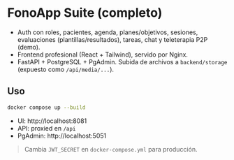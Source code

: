 # FonoApp Suite (completo)
- Auth con roles, pacientes, agenda, planes/objetivos, sesiones, evaluaciones (plantillas/resultados), tareas, chat y teleterapia P2P (demo).
- Frontend profesional (React + Tailwind), servido por Nginx.
- FastAPI + PostgreSQL + PgAdmin. Subida de archivos a `backend/storage` (expuesto como `/api/media/...`).

## Uso
```bash
docker compose up --build
```
- UI: http://localhost:8081
- API: proxied en `/api`
- PgAdmin: http://localhost:5051

> Cambia `JWT_SECRET` en `docker-compose.yml` para producción.
